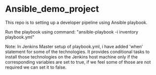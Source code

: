# Ansible_demo_project

This repo is to setting up a developer pipeline using Ansible playbook.

Run the playbook using command:
"ansible-playbook -i inventory playbook.yml"


Note: In Jenkins Master setup of playbook.yml, i have added 'when' statement for some of the technologies. It provides conditional tasks to install those technologies on the Jenkins host machine only if the corresponding variables are set to true, if we feel some of those are not required we can set it to false.
